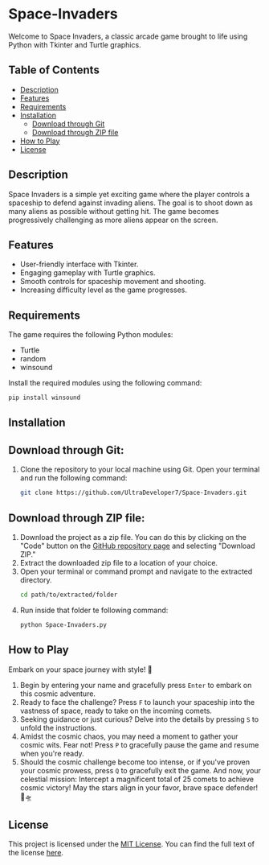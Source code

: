 # Space-Invaders

Welcome to Space Invaders, a classic arcade game brought to life using Python with Tkinter and Turtle graphics.

## Table of Contents
- [Description](#description)
- [Features](#features)
- [Requirements](#requirements)
- [Installation](#installation)
  - [Download through Git](#download-through-git)
  - [Download through ZIP file](#download-through-zip-file)
- [How to Play](#how-to-play)
- [License](#license)

## Description

Space Invaders is a simple yet exciting game where the player controls a spaceship to defend against invading aliens. The goal is to shoot down as many aliens as possible without getting hit. The game becomes progressively challenging as more aliens appear on the screen.

## Features

- User-friendly interface with Tkinter.
- Engaging gameplay with Turtle graphics.
- Smooth controls for spaceship movement and shooting.
- Increasing difficulty level as the game progresses.

## Requirements
The game requires the following Python modules:

- Turtle
- random
- winsound

Install the required modules using the following command:
```bash
pip install winsound
```

## Installation

## Download through Git:
1. Clone the repository to your local machine using Git. Open your terminal and run the following command:
   ```bash
   git clone https://github.com/UltraDeveloper7/Space-Invaders.git
   ```
## Download through ZIP file:
1. Download the project as a zip file. You can do this by clicking on the "Code" button on the [GitHub repository page](https://github.com/UltraDeveloper7/Space-Invaders) and selecting "Download ZIP."
2. Extract the downloaded zip file to a location of your choice.
3. Open your terminal or command prompt and navigate to the extracted directory.
   ```bash
   cd path/to/extracted/folder
   ```
4. Run inside that folder te following command:
   ```bash
   python Space-Invaders.py
   ```
   
## How to Play
Embark on your space journey with style! 🚀
1. Begin by entering your name and gracefully press `Enter` to embark on this cosmic adventure.
2. Ready to face the challenge? Press `F` to launch your spaceship into the vastness of space, ready to take on the incoming comets.
3. Seeking guidance or just curious? Delve into the details by pressing `S` to unfold the instructions.
4. Amidst the cosmic chaos, you may need a moment to gather your cosmic wits. Fear not! Press `P` to gracefully pause the game and resume when you're ready.
5. Should the cosmic challenge become too intense, or if you've proven your cosmic prowess, press `Q` to gracefully exit the game.
And now, your celestial mission: Intercept a magnificent total of 25 comets to achieve cosmic victory! May the stars align in your favor, brave space defender! 🌌🛸

## License
This project is licensed under the [MIT License](LICENSE). You can find the full text of the license [here](https://opensource.org/licenses/MIT).


